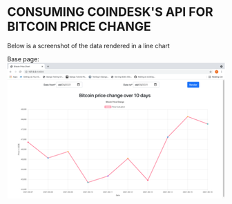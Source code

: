 # CONSUMING COINDESK'S API FOR BITCOIN PRICE CHANGE

Below is a screenshot of the data rendered in a line chart
<br>

Base page: <img src="./static/images/Screenshot.png"> 



